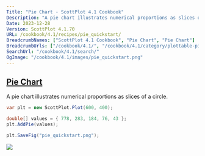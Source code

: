 ```yaml
---
Title: "Pie Chart - ScottPlot 4.1 Cookbook"
Description: "A pie chart illustrates numerical proportions as slices of a circle."
Date: 2023-12-28
Version: ScottPlot 4.1.70
URL: /cookbook/4.1/recipes/pie_quickstart/
BreadcrumbNames: ["ScottPlot 4.1 Cookbook", "Pie Chart", "Pie Chart"]
BreadcrumbUrls: ["/cookbook/4.1/", "/cookbook/4.1/category/plottable-pie", "/cookbook/4.1/recipes/pie_quickstart/"]
SearchUrl: "/cookbook/4.1/search/"
OgImage: "/cookbook/4.1/images/pie_quickstart.png"
---
```


<h2><a id='pie-chart' href='/cookbook/4.1/recipes/pie_quickstart/'>Pie Chart</a></h2>

A pie chart illustrates numerical proportions as slices of a circle.

```cs
var plt = new ScottPlot.Plot(600, 400);

double[] values = { 778, 283, 184, 76, 43 };
plt.AddPie(values);

plt.SaveFig("pie_quickstart.png");
```

<img src='../../images/pie_quickstart.png' class='d-block mx-auto my-5' />


